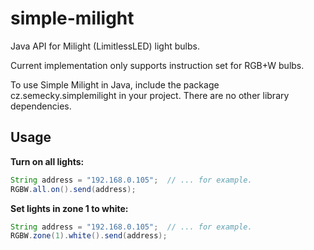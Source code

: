 # simple-milight

Java API for Milight (LimitlessLED) light bulbs.

Current implementation only supports instruction set for RGB+W bulbs.

To use Simple Milight in Java, include the package cz.semecky.simplemilight in your project. There are no other library dependencies.

## Usage
__Turn on all lights:__
```java
String address = "192.168.0.105";  // ... for example.
RGBW.all.on().send(address);
```

__Set lights in zone 1 to white:__

```java
String address = "192.168.0.105";  // ... for example.
RGBW.zone(1).white().send(address);
```
